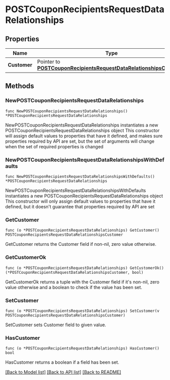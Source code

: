 # POSTCouponRecipientsRequestDataRelationships

## Properties

Name | Type | Description | Notes
------------ | ------------- | ------------- | -------------
**Customer** | Pointer to [**POSTCouponRecipientsRequestDataRelationshipsCustomer**](POSTCouponRecipientsRequestDataRelationshipsCustomer.md) |  | [optional] 

## Methods

### NewPOSTCouponRecipientsRequestDataRelationships

`func NewPOSTCouponRecipientsRequestDataRelationships() *POSTCouponRecipientsRequestDataRelationships`

NewPOSTCouponRecipientsRequestDataRelationships instantiates a new POSTCouponRecipientsRequestDataRelationships object
This constructor will assign default values to properties that have it defined,
and makes sure properties required by API are set, but the set of arguments
will change when the set of required properties is changed

### NewPOSTCouponRecipientsRequestDataRelationshipsWithDefaults

`func NewPOSTCouponRecipientsRequestDataRelationshipsWithDefaults() *POSTCouponRecipientsRequestDataRelationships`

NewPOSTCouponRecipientsRequestDataRelationshipsWithDefaults instantiates a new POSTCouponRecipientsRequestDataRelationships object
This constructor will only assign default values to properties that have it defined,
but it doesn't guarantee that properties required by API are set

### GetCustomer

`func (o *POSTCouponRecipientsRequestDataRelationships) GetCustomer() POSTCouponRecipientsRequestDataRelationshipsCustomer`

GetCustomer returns the Customer field if non-nil, zero value otherwise.

### GetCustomerOk

`func (o *POSTCouponRecipientsRequestDataRelationships) GetCustomerOk() (*POSTCouponRecipientsRequestDataRelationshipsCustomer, bool)`

GetCustomerOk returns a tuple with the Customer field if it's non-nil, zero value otherwise
and a boolean to check if the value has been set.

### SetCustomer

`func (o *POSTCouponRecipientsRequestDataRelationships) SetCustomer(v POSTCouponRecipientsRequestDataRelationshipsCustomer)`

SetCustomer sets Customer field to given value.

### HasCustomer

`func (o *POSTCouponRecipientsRequestDataRelationships) HasCustomer() bool`

HasCustomer returns a boolean if a field has been set.


[[Back to Model list]](../README.md#documentation-for-models) [[Back to API list]](../README.md#documentation-for-api-endpoints) [[Back to README]](../README.md)


